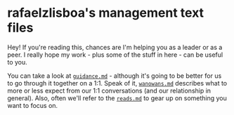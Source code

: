 # rafaelzlisboa's management text files

Hey! If you're reading this, chances are I'm helping you as a leader or as a peer. I really hope my work - plus some of the stuff in here - can be useful to you.

You can take a look at [`guidance.md`](guidance.md) - although it's going to be better for us to go through it together on a 1:1. Speak of it, [`wanowans.md`](wanowans.md) describes what to more or less expect from our 1:1 conversations (and our relationship in general). Also, often we'll refer to the [`reads.md`](reads.md) to gear up on something you want to focus on.
